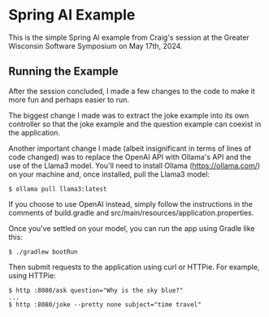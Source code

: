 Spring AI Example
===

This is the simple Spring AI example from Craig's session at the Greater Wisconsin
Software Symposium on May 17th, 2024.

## Running the Example

After the session concluded, I made a few changes to the code to make it more fun and
perhaps easier to run. 

The biggest change I made was to extract the joke example into its own controller so
that the joke example and the question example can coexist in the application.

Another important change I made (albeit insignificant in terms of lines of code changed)
was to replace the OpenAI API with Ollama's API and the use of the Llama3 model. You'll
need to install Ollama (https://ollama.com/) on your machine and, once installed, pull
the Llama3 model:

```shell
$ ollama pull llama3:latest
```

If you choose to use OpenAI instead, simply follow the instructions in the comments of
build.gradle and src/main/resources/application.properties.

Once you've settled on your model, you can run the app using Gradle like this:

```shell
$ ./gradlew bootRun
```

Then submit requests to the application using curl or HTTPie. For example, using
HTTPie:

```shell
$ http :8080/ask question="Why is the sky blue?"
...
$ http :8080/joke --pretty none subject="time travel"
```


